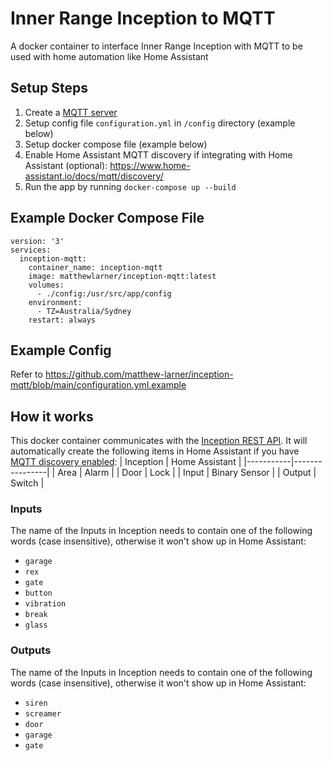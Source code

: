 # Inner Range Inception to MQTT
A docker container to interface Inner Range Inception with MQTT to be used with home automation like Home Assistant

## Setup Steps
1. Create a [MQTT server](https://hub.docker.com/_/eclipse-mosquitto)
2. Setup config file `configuration.yml` in `/config` directory (example below)
3. Setup docker compose file (example below)
4. Enable Home Assistant MQTT discovery if integrating with Home Assistant (optional): https://www.home-assistant.io/docs/mqtt/discovery/
5. Run the app by running `docker-compose up --build`

## Example Docker Compose File
```
version: '3'
services:
  inception-mqtt:
    container_name: inception-mqtt
    image: matthewlarner/inception-mqtt:latest
    volumes:
      - ./config:/usr/src/app/config
    environment:
      - TZ=Australia/Sydney
    restart: always
```

## Example Config

Refer to https://github.com/matthew-larner/inception-mqtt/blob/main/configuration.yml.example

## How it works
This docker container communicates with the [Inception REST API](https://skytunnel.com.au/Inception/API_SAMPLE/ApiDoc). It will automatically create the following items in Home Assistant if you have [MQTT discovery enabled](https://www.home-assistant.io/docs/mqtt/discovery/):
| Inception | Home Assistant |
|-----------|----------------|
| Area      | Alarm          |
| Door      | Lock           |
| Input     | Binary Sensor  |
| Output    | Switch         |

### Inputs
The name of the Inputs in Inception needs to contain one of the following words (case insensitive), otherwise it won't show up in Home Assistant:
- `garage`
- `rex`
- `gate`
- `button`
- `vibration`
- `break`
- `glass`

### Outputs
The name of the Inputs in Inception needs to contain one of the following words (case insensitive), otherwise it won't show up in Home Assistant:
- `siren`
- `screamer`
- `door`
- `garage`
- `gate`
